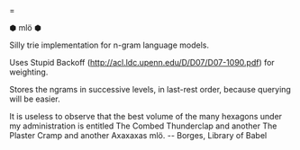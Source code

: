 =

⬢ mlö ⬢

Silly trie implementation for n-gram language models.

Uses Stupid Backoff (http://acl.ldc.upenn.edu/D/D07/D07-1090.pdf) for
weighting.

Stores the ngrams in successive levels, in last-rest order, because querying
will be easier.

  It is useless to observe that the best volume of the many hexagons under my
  administration is entitled The Combed Thunderclap and another The Plaster
  Cramp and another Axaxaxas mlö.
                                                  -- Borges, Library of Babel